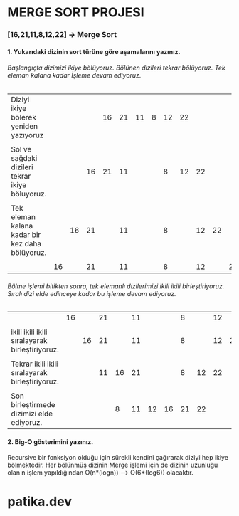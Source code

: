 # MERGE SORT PROJESI

### [16,21,11,8,12,22] -> Merge Sort

#### 1. Yukarıdaki dizinin sort türüne göre aşamalarını yazınız.

###### Başlangıçta dizimizi ikiye bölüyoruz. Bölünen dizileri tekrar bölüyoruz. Tek eleman kalana kadar İşleme devam ediyoruz.

|                                                 |      |      |      |      |      |      |      |      |      |      |      |      |
| ----------------------------------------------- | ---- | ---- | ---- | ---- | ---- | ---- | ---- | ---- | ---- | ---- | ---- | ---- |
| Diziyi ikiye bölerek yeniden yazıyoruz          |      |      |      | 16   | 21   | 11   | 8    | 12   | 22   |      |      |      |
|                                                 |      |      |      |      |      |      |      |      |      |      |      |      |
| Sol ve sağdaki dizileri tekrar ikiye böluyoruz. |      |      | 16   | 21   | 11   |      |      | 8    | 12   | 22   |      |      |
|                                                 |      |      |      |      |      |      |      |      |      |      |      |      |
| Tek eleman kalana kadar bir kez daha bölüyoruz. |      | 16   | 21   |      | 11   |      |      | 8    |      | 12   | 22   |      |
|                                                 |      |      |      |      |      |      |      |      |      |      |      |      |
|                                                 | 16   |      | 21   |      | 11   |      |      | 8    |      | 12   |      | 22   |


######  Bölme işlemi bitikten sonra, tek elemanlı dizilerimizi ikili ikili birleştiriyoruz. Sıralı dizi elde edinceye kadar bu işleme devam ediyoruz.

|                                                 |      |      |      |      |      |      |      |      |      |      |      |      |
| ----------------------------------------------- | ---- | ---- | ---- | ---- | ---- | ---- | ---- | ---- | ---- | ---- | ---- | ---- |
|                                                 | 16   |      | 21   |      | 11   |      |      | 8    |      | 12   |      | 22   |
|                                                 |      |      |      |      |      |      |      |      |      |      |      |      |
| ikili ikili ikili sıralayarak birleştiriyoruz.  |      | 16   | 21   |      | 11   |      |      | 8    |      | 12   | 22   |      |
|                                                 |      |      |      |      |      |      |      |      |      |      |      |      |
| Tekrar ikili ikili sıralayarak birleştiriyoruz. |      |      | 11   | 16   | 21   |      |      | 8    | 12   | 22   |      |      |
|                                                 |      |      |      |      |      |      |      |      |      |      |      |      |
| Son birleştirmede dizimizi elde ediyoruz.       |      |      |      | 8    | 11   | 12   | 16   | 21   | 22   |      |      |      |


#### 2. Big-O gösterimini yazınız.

Recursive bir fonksiyon olduğu için sürekli kendini çağırarak diziyi hep ikiye bölmektedir. Her bölünmüş dizinin Merge işlemi için de dizinin uzunluğu olan n işlem yapıldığından O(n*(logn)) --> O(6*(log6)) olacaktır.

# patika.dev
